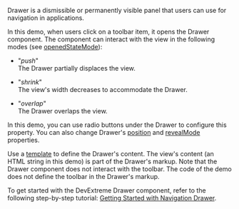 Drawer is a dismissible or permanently visible panel that users can use for navigation in applications. 

In this demo, when users click on a toolbar item, it opens the Drawer component. The component can interact with the view in the following modes (see [openedStateMode](/Documentation/ApiReference/UI_Components/dxDrawer/Configuration/#openedStateMode)): 

- "*push*"    
The Drawer partially displaces the view.

- "*shrink*"    
The view's width decreases to accommodate the Drawer.

- "*overlap*"    
The Drawer overlaps the view.

In this demo, you can use radio buttons under the Drawer to configure this property. You can also change Drawer's [position](/Documentation/ApiReference/UI_Components/dxDrawer/Configuration/#position) and [revealMode](/Documentation/ApiReference/UI_Components/dxDrawer/Configuration/#revealMode) properties.

Use a [template](/Documentation/ApiReference/UI_Components/dxDrawer/Configuration/#template) to define the Drawer's content. The view's content (an HTML string in this demo) is part of the Drawer's markup. Note that the Drawer component does not interact with the toolbar. The code of the demo does not define the toolbar in the Drawer's markup.

To get started with the DevExtreme Drawer component, refer to the following step-by-step tutorial: [Getting Started with Navigation Drawer](/Documentation/Guide/UI_Components/Drawer/Getting_Started_with_Navigation_Drawer/).